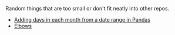 Random things that are too small or don't fit neatly into other repos.

* [Adding days in each month from a date range in Pandas](https://nbviewer.jupyter.org/github/pommevilla/random/blob/master/days-in-months-pd.ipynb)
* [Elbows](elbows.html)

